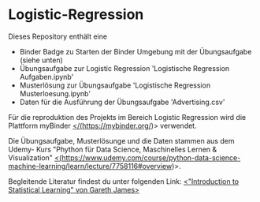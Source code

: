 # Logistic-Regression

Dieses Repository enthält eine 
<ul>
  <li> Binder Badge zu Starten der Binder Umgebung mit der Übungsaufgabe (siehe unten)</li>
  <li> Übungsaufgabe zur Logistic Regression 'Logistische Regression Aufgaben.ipynb' </li>
  <li> Musterlösung zur Übungsaufgabe  'Logistische Regression Musterloesung.ipynb'</li>
  <li> Daten für die Ausführung der Übungsaufgabe 'Advertising.csv' </li>
 </ul>
 
 Für die reproduktion des Projekts im Bereich Logistic Regression wird die Plattform myBinder <a href = "https://mybinder.org"></(https://mybinder.org/)></a> verwendet.
 
 Die Übungsaufgabe, Musterlösunge und die Daten stammen aus dem Udemy- Kurs "Phython für Data Science, Maschinelles Lernen & Visualization" <a href = "https://www.udemy.com/course/python-data-science-machine-learning/learn/lecture/7758116#overview"><(https://www.udemy.com/course/python-data-science-machine-learning/learn/lecture/7758116#overview)></a>.
  
Begleitende Literatur findest du unter folgenden Link: <a href = http://faculty.marshall.usc.edu/gareth-james/ISL/ISLR%20Seventh%20Printing.pdf><"Introduction to Statistical Learning" von Gareth James></a>


